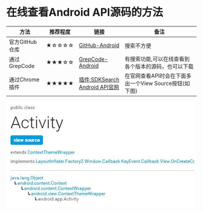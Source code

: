 # 在线查看Android API源码的方法


方法 | 推荐程度| 链接 | 备注
---|---|---|---
官方GitHub仓库 | ★☆☆☆☆ | [GitHub-Android](https://github.com/android) | 搜索不方便
通过GrepCode   | ★★★☆☆ | [GrepCode-Android](http://grepcode.com/project/repository.grepcode.com/java/ext/com.google.android/android/) | 有搜索功能,可以在线查看到各个版本的源码，也可以下载
通过Chrome插件 | ★★★★★ | [插件:SDKSearch](https://chrome.google.com/webstore/detail/android-sdk-search/hgcbffeicehlpmgmnhnkjbjoldkfhoin) <br/> [Android API官网](http://developer.android.com/reference/packages.html) | 在官网查看API时会在下面多出一个View Source按钮(如下图)

![](./image/005Xtdi2jw1f3tvw0e7exj30du07tq32.jpg)



